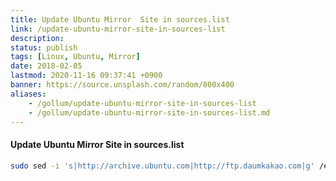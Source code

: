 ```yaml
---
title: Update Ubuntu Mirror  Site in sources.list
link: /update-ubuntu-mirror-site-in-sources-list
description: 
status: publish
tags: [Linux, Ubuntu, Mirror]
date: 2018-02-05
lastmod: 2020-11-16 09:37:41 +0900
banner: https://source.unsplash.com/random/800x400
aliases:
    - /gollum/update-ubuntu-mirror-site-in-sources-list
    - /gollum/update-ubuntu-mirror-site-in-sources-list.md
---
```


#### Update Ubuntu Mirror  Site in sources.list

```bash
sudo sed -i 's|http://archive.ubuntu.com|http://ftp.daumkakao.com|g' /etc/apt/sources.list
```